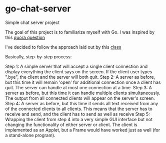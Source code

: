 # go-chat-server
Simple chat server project

The goal of this project is to familiarize myself with Go. I was inspired by this [quora question](https://www.quora.com/What-is-a-good-golang-project-to-work-on-for-beginners-that-can-become-a-decent-project-as-they-get-better-at-golang)

I've decided to follow the approach laid out by this [class](http://pirate.shu.edu/~wachsmut/Teaching/CSAS2214/Virtual/Lectures/chat-client-server.html)

Basically, step-by-step process:

Step 1: A simple server that will accept a single client connection and display everything the client says on the screen. If the client user types ".bye", the client and the server will both quit.
Step 2: A server as before, but this time it will remain 'open' for additional connection once a client has quit. The server can handle at most one connection at a time.
Step 3: A server as before, but this time it can handle multiple clients simultaneously. The output from all connected clients will appear on the server's screen.
Step 4: A server as before, but this time it sends all text received from any of the connected clients to all clients. This means that the server has to receive and send, and the client has to send as well as receive
Step 5: Wrapping the client from step 4 into a very simple GUI interface but not changing the functionality of either server or client. The client is implemented as an Applet, but a Frame would have worked just as well (for a stand-alone program).
